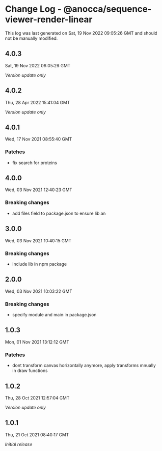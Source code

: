 # Change Log - @anocca/sequence-viewer-render-linear

This log was last generated on Sat, 19 Nov 2022 09:05:26 GMT and should not be manually modified.

## 4.0.3
Sat, 19 Nov 2022 09:05:26 GMT

_Version update only_

## 4.0.2
Thu, 28 Apr 2022 15:41:04 GMT

_Version update only_

## 4.0.1
Wed, 17 Nov 2021 08:55:40 GMT

### Patches

- fix search for proteins

## 4.0.0
Wed, 03 Nov 2021 12:40:23 GMT

### Breaking changes

- add files field to package.json to ensure lib an

## 3.0.0
Wed, 03 Nov 2021 10:40:15 GMT

### Breaking changes

- include lib in npm package

## 2.0.0
Wed, 03 Nov 2021 10:03:22 GMT

### Breaking changes

- specify module and main in package.json

## 1.0.3
Mon, 01 Nov 2021 13:12:12 GMT

### Patches

- dont transform canvas horizontally anymore, apply transforms mnually in draw functions

## 1.0.2
Thu, 28 Oct 2021 12:57:04 GMT

_Version update only_

## 1.0.1
Thu, 21 Oct 2021 08:40:17 GMT

_Initial release_

